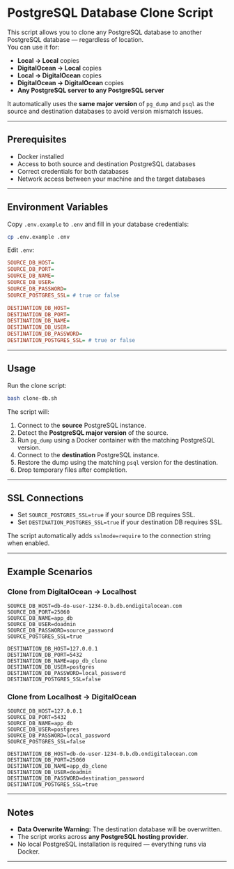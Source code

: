 # PostgreSQL Database Clone Script

This script allows you to clone any PostgreSQL database to another PostgreSQL database — regardless of location.  
You can use it for:

- **Local → Local** copies
- **DigitalOcean → Local** copies
- **Local → DigitalOcean** copies
- **DigitalOcean → DigitalOcean** copies
- **Any PostgreSQL server to any PostgreSQL server**

It automatically uses the **same major version** of `pg_dump` and `psql` as the source and destination databases to avoid version mismatch issues.

---

## Prerequisites

- Docker installed
- Access to both source and destination PostgreSQL databases
- Correct credentials for both databases
- Network access between your machine and the target databases

---

## Environment Variables

Copy `.env.example` to `.env` and fill in your database credentials:

```bash
cp .env.example .env
```

Edit `.env`:

```ini
SOURCE_DB_HOST=
SOURCE_DB_PORT=
SOURCE_DB_NAME=
SOURCE_DB_USER=
SOURCE_DB_PASSWORD=
SOURCE_POSTGRES_SSL= # true or false

DESTINATION_DB_HOST=
DESTINATION_DB_PORT=
DESTINATION_DB_NAME=
DESTINATION_DB_USER=
DESTINATION_DB_PASSWORD=
DESTINATION_POSTGRES_SSL= # true or false
```

---

## Usage

Run the clone script:

```bash
bash clone-db.sh
```

The script will:

1. Connect to the **source** PostgreSQL instance.
2. Detect the **PostgreSQL major version** of the source.
3. Run `pg_dump` using a Docker container with the matching PostgreSQL version.
4. Connect to the **destination** PostgreSQL instance.
5. Restore the dump using the matching `psql` version for the destination.
6. Drop temporary files after completion.

---

## SSL Connections

* Set `SOURCE_POSTGRES_SSL=true` if your source DB requires SSL.
* Set `DESTINATION_POSTGRES_SSL=true` if your destination DB requires SSL.

The script automatically adds `sslmode=require` to the connection string when enabled.

---

## Example Scenarios

### Clone from DigitalOcean → Localhost

```env
SOURCE_DB_HOST=db-do-user-1234-0.b.db.ondigitalocean.com
SOURCE_DB_PORT=25060
SOURCE_DB_NAME=app_db
SOURCE_DB_USER=doadmin
SOURCE_DB_PASSWORD=source_password
SOURCE_POSTGRES_SSL=true

DESTINATION_DB_HOST=127.0.0.1
DESTINATION_DB_PORT=5432
DESTINATION_DB_NAME=app_db_clone
DESTINATION_DB_USER=postgres
DESTINATION_DB_PASSWORD=local_password
DESTINATION_POSTGRES_SSL=false
```

### Clone from Localhost → DigitalOcean

```env
SOURCE_DB_HOST=127.0.0.1
SOURCE_DB_PORT=5432
SOURCE_DB_NAME=app_db
SOURCE_DB_USER=postgres
SOURCE_DB_PASSWORD=local_password
SOURCE_POSTGRES_SSL=false

DESTINATION_DB_HOST=db-do-user-1234-0.b.db.ondigitalocean.com
DESTINATION_DB_PORT=25060
DESTINATION_DB_NAME=app_db_clone
DESTINATION_DB_USER=doadmin
DESTINATION_DB_PASSWORD=destination_password
DESTINATION_POSTGRES_SSL=true
```

---

## Notes

* **Data Overwrite Warning:** The destination database will be overwritten.
* The script works across **any PostgreSQL hosting provider**.
* No local PostgreSQL installation is required — everything runs via Docker.

---